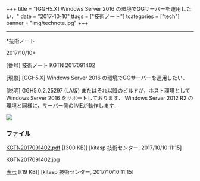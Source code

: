 ﻿+++
title = "[GGH5.X] Windows Server 2016 の環境でGGサーバーを運用したい．"
date = "2017-10-10"
ttags = ["技術ノート"]
tcategories = ["tech"]
banner = "img/technote.jpg"
+++

-----------------------------------------------------------------------------------------------------------------------------

*技術ノート

2017/10/10*


[番号]
技術ノート KGTN 2017091402

[現象]
[GGH5.X] Windows Server 2016 の環境でGGサーバーを運用したい．

[説明]
GGH5.0.2.25297 (LA版) またはそれ以降のビルドが，ホスト環境として Windows
Server 2016 をサポートしております． Windows Server 2012 R2
の環境と同様に，サーバー側のIMEが動作します．

![](http://techreport.kitasp.net/attachments/download/3830/KGTN2017091402.jpg)


### ファイル

 
 


[KGTN2017091402.pdf](http://techreport.kitasp.net/attachments/download/3829/KGTN2017091402.pdf)
 [(300 KB)] [kitasp 技術センター, 2017/10/10
11:15]

[KGTN2017091402.jpg](http://techreport.kitasp.net/attachments/download/3830/KGTN2017091402.jpg)

[表示](http://techreport.kitasp.net/attachments/3830/KGTN2017091402.jpg "表示")
 [(19 KB)] [kitasp 技術センター, 2017/10/10
11:15]


 


 

